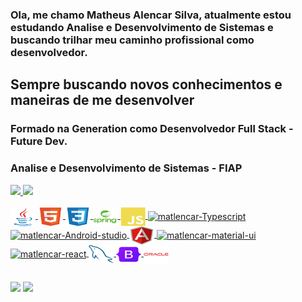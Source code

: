 ### Ola, me chamo Matheus Alencar Silva, atualmente estou estudando Analise e Desenvolvimento de Sistemas e buscando trilhar meu caminho profissional como desenvolvedor.

## Sempre buscando novos conhecimentos e maneiras de me desenvolver

### Formado na Generation como Desenvolvedor Full Stack - Future Dev.

### Analise e Desenvolvimento de Sistemas - FIAP



<div>
  <a href="https://github.com/matlencar">
  <img height="180em" src="https://github-readme-stats.vercel.app/api/?username=matlencar&count_private=true&show_icons=true"/>
  <img height="180em" src="https://github-readme-stats.vercel.app/api/top-langs/?username=matlencar&layout=compact&langs_count=8&hide=HCL"/></div>
<div style="display: inline_block"><br>
  
<div>
   <img align="center" alt="matlencar-java" height="30" width="40" src="https://raw.githubusercontent.com/devicons/devicon/master/icons/java/java-original.svg">
   <img align="center" alt="matlencar-HTML" height="30" width="40" src="https://raw.githubusercontent.com/devicons/devicon/master/icons/html5/html5-original.svg">
   <img align="center" alt="matlencar-CSS" height="30" width="40" src="https://raw.githubusercontent.com/devicons/devicon/master/icons/css3/css3-original.svg">
   <img align="center" alt="matlencar-spring" height="30" width="40" src="https://raw.githubusercontent.com/devicons/devicon/master/icons/spring/spring-original-wordmark.svg">
   <img align="center" alt="matlencar-Js" height="30" width="40" src="https://raw.githubusercontent.com/devicons/devicon/master/icons/javascript/javascript-plain.svg">
   <img align="center" alt="matlencar-Typescript" height="30" width="40" src="https://cdn.jsdelivr.net/gh/devicons/devicon/icons/typescript/typescript-original.svg" />
   <img align="center" alt="matlencar-Android-studio" height="30" width="40" src="https://cdn.jsdelivr.net/gh/devicons/devicon/icons/androidstudio/androidstudio-original.svg" />
   <img align="center" alt="matlencar-Angular" height="30" width="40" src="https://raw.githubusercontent.com/devicons/devicon/master/icons/angularjs/angularjs-original.svg">
   <img align="center" alt="matlencar-material-ui" height="30" width="40" src="https://cdn.jsdelivr.net/gh/devicons/devicon/icons/materialui/materialui-original.svg" />
   <img align="center" alt="matlencar-react" height="30" width="40" src="https://cdn.jsdelivr.net/gh/devicons/devicon/icons/react/react-original-wordmark.svg" />
   <img align="center" alt="matlencar-mysql" height="30" width="40" src="https://raw.githubusercontent.com/devicons/devicon/master/icons/mysql/mysql-original.svg">
   <img align="center" alt="matlencar-Bootstrap" height="30" width="40" src="https://raw.githubusercontent.com/devicons/devicon/master/icons/bootstrap/bootstrap-original.svg">
   <img align="center" alt="matlencar-Oracle" height="30" width="40" src="https://raw.githubusercontent.com/devicons/devicon/master/icons/oracle/oracle-original.svg">
</div>
  
  ##

  <div> 
  <a href = "mailto:malencar292@gmail.com"><img src="https://img.shields.io/badge/-Gmail-%23333?style=for-the-badge&logo=gmail&logoColor=white" target="_blank"></a>
  <a href="https://www.linkedin.com/in/matheus-alencar-silva-26894a109/" target="_blank"><img src="https://img.shields.io/badge/-LinkedIn-%230077B5?style=for-the-badge&logo=linkedin&logoColor=white" target="_blank"></a>
